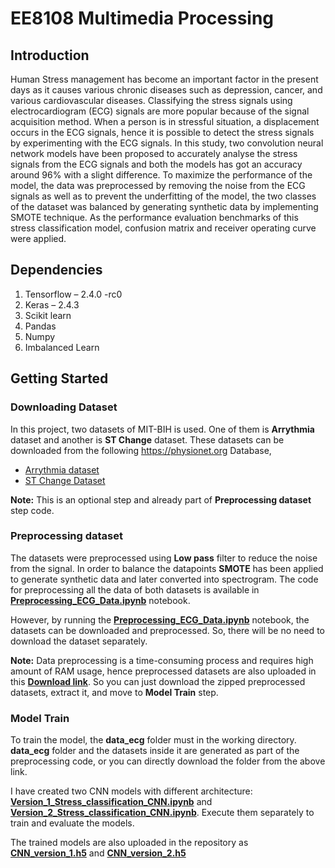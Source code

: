 # EE8108 Multimedia Processing

## Introduction

Human Stress management has become an important factor in the present days as it causes various chronic diseases such as depression, cancer, and various cardiovascular diseases. Classifying the stress signals using electrocardiogram (ECG) signals are more popular because of the signal acquisition method. When a person is in stressful situation, a displacement occurs in the ECG signals, hence it is possible to detect the stress signals by experimenting with the ECG signals. In this study, two convolution neural network models have been proposed to accurately analyse the stress signals from the ECG signals and both the models has got an accuracy around 96% with a slight difference. To maximize the performance of the model, the data was preprocessed by removing the noise from the ECG signals as well as to prevent the underfitting of the model, the two classes of the dataset was balanced by generating synthetic data by implementing SMOTE technique. As the performance evaluation benchmarks of this stress classification model, confusion matrix and receiver operating curve were applied. 

## Dependencies
1.	Tensorflow – 2.4.0 -rc0
2.	Keras – 2.4.3
3.	Scikit learn
4.	Pandas
5.	Numpy
6.	Imbalanced Learn

## Getting Started
### Downloading Dataset
In this project, two datasets of MIT-BIH is used. One of them is **Arrythmia** dataset and another is **ST Change** dataset. These datasets can be downloaded from the following https://physionet.org Database,
- [Arrythmia dataset](https://physionet.org/static/published-projects/mitdb/mit-bih-arrhythmia-database-1.0.0.zip)
- [ST Change Dataset](https://physionet.org/static/published-projects/stdb/mit-bih-st-change-database-1.0.0.zip)

**Note:** This is an optional step and already part of **Preprocessing dataset** step code.

### Preprocessing dataset
The datasets were preprocessed using **Low pass** filter to reduce the noise from the signal. In order to balance the datapoints **SMOTE** has been applied to generate synthetic data and later converted into spectrogram. The code for preprocessing all the data of both datasets is available in [**Preprocessing_ECG_Data.ipynb**](https://github.com/zarinhq/EE8108_Multimedia_Processing/blob/main/Preprocessing_ECG_Data_.ipynb) notebook.  

However, by running the [**Preprocessing_ECG_Data.ipynb**](https://github.com/zarinhq/EE8108_Multimedia_Processing/blob/main/Preprocessing_ECG_Data_.ipynb) notebook, the datasets can be downloaded and preprocessed. So, there will be no need to download the dataset separately.

**Note:** Data preprocessing is a time-consuming process and requires high amount of RAM usage, hence preprocessed datasets are also uploaded in this [**Download link**](https://drive.google.com/file/d/1BMWkYjPMo_hcPK3WQ9_DyJwxGMVyafzC/view?usp=sharing). So you can just download the zipped preprocessed datasets, extract it, and move to **Model Train** step.

### Model Train
To train the model, the **data_ecg** folder must in the working directory. **data_ecg** folder and the datasets inside it are generated as part of the preprocessing code, or you can directly download the folder from the above link.

I have created two CNN models with different architecture: [**Version_1_Stress_classification_CNN.ipynb**](https://github.com/zarinhq/EE8108_Multimedia_Processing/blob/main/Version_1_Stress_classification_CNN.ipynb) and [**Version_2_Stress_classification_CNN.ipynb**](https://github.com/zarinhq/EE8108_Multimedia_Processing/blob/main/Version_2_Stress_classification_CNN.ipynb). Execute them separately to train and evaluate the models.

The trained models are also uploaded in the repository as [**CNN_version_1.h5**](https://github.com/zarinhq/EE8108_Multimedia_Processing/blob/main/CNN_version_1.h5) and [**CNN_version_2.h5**](https://github.com/zarinhq/EE8108_Multimedia_Processing/blob/main/CNN_version_2.h5)

